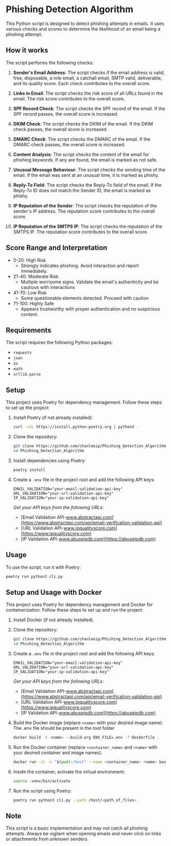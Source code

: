 # Phishing Detection Algorithm

This Python script is designed to detect phishing attempts in emails. It uses various checks and scores to determine the likelihood of an email being a phishing attempt.

## How it works

The script performs the following checks:

1. **Sender's Email Address**: The script checks if the email address is valid, free, disposable, a role email, a catchall email, SMTP valid, deliverable, and its quality score. Each check contributes to the overall score.

2. **Links in Email**: The script checks the risk score of all URLs found in the email. The risk score contributes to the overall score.

3. **SPF Record Check**: The script checks the SPF record of the email. If the SPF record passes, the overall score is increased.

4. **DKIM Check**: The script checks the DKIM of the email. If the DKIM check passes, the overall score is increased.

5. **DMARC Check**: The script checks the DMARC of the email. If the DMARC check passes, the overall score is increased.

6. **Content Analysis**: The script checks the content of the email for phishing keywords. If any are found, the email is marked as not safe.

7. **Unusual Message Behaviour**: The script checks the sending time of the email. If the email was sent at an unusual time, it is marked as phishy.

8. **Reply-To Field**: The script checks the Reply-To field of the email. If the Reply-To ID does not match the Sender ID, the email is marked as phishy.

9. **IP Reputation of the Sender**: The script checks the reputation of the sender's IP address. The reputation score contributes to the overall score.

10. **IP Reputation of the SMTPS IP**: The script checks the reputation of the SMTPS IP. The reputation score contributes to the overall score.

## Score Range and Interpretation

- 0-20: High Risk
    - Strongly indicates phishing. Avoid interaction and report immediately.
- 21-40: Moderate Risk
    - Multiple worrisome signs. Validate the email's authenticity and be cautious with interactions
- 41-70: Low Risk
    - Some questionable elements detected. Proceed with caution
- 71-100: Highly Safe
    - Appears trustworthy with proper authentication and no suspicious content.

## Requirements

The script requires the following Python packages:

- `requests`
- `json`
- `os`
- `math`
- `urllib.parse`

## Setup 

This project uses Poetry for dependency management. Follow these steps to set up the project:

1. Install Poetry (if not already installed):
    ```bash
    curl -sSL https://install.python-poetry.org | python3 -
    ```

2. Clone the repository:
    ```bash
    git clone https://github.com/chanleeip/Phishing_Detection_Algorithm.git
    cd Phishing_Detection_Algorithm
    ```

3. Install dependencies using Poetry:
    ```bash
    poetry install
    ```

4. Create a `.env` file in the project root and add the following API keys:
    ```env
    EMAIL_VALIDATION="your-email-validation-api-key"
    URL_VALIDATION="your-url-validation-api-key"
    IP_VALIDATION="your-ip-validation-api-key"
    ```

    *Get your API keys from the following URLs:*
    - [Email Validation API-www.abstractapi.com](https://www.abstractapi.com/api/email-verification-validation-api)
    - [URL Validation API-www.ipqualityscore.com](https://www.ipqualityscore.com)
    - [IP Validation API-www.abuseipdb.com](https://abuseipdb.com)

## Usage

To use the script, run it with Poetry:
```bash
poetry run python3 cli.py
```

## Setup and Usage with Docker

This project uses Poetry for dependency management and Docker for containerization. Follow these steps to set up and run the project:

1. Install Docker (if not already installed).

2. Clone the repository:
    ```bash
    git clone https://github.com/chanleeip/Phishing_Detection_Algorithm.git
    cd Phishing_Detection_Algorithm
    ```
3. Create a `.env` file in the project root and add the following API keys:
    ```env
    EMAIL_VALIDATION="your-email-validation-api-key"
    URL_VALIDATION="your-url-validation-api-key"
    IP_VALIDATION="your-ip-validation-api-key"
    ```

    *Get your API keys from the following URLs:*
    - [Email Validation API-www.abstractapi.com](https://www.abstractapi.com/api/email-verification-validation-api)
    - [URL Validation API-www.ipqualityscore.com](https://www.ipqualityscore.com)
    - [IP Validation API-www.abuseipdb.com](https://abuseipdb.com)


4. Build the Docker image (replace `<name>` with your desired image name):
    The .env file should be present in the root folder
    ```bash
    docker build -t <name> --build-arg ENV_FILE=.env -f Dockerfile .
    ```

5. Run the Docker container (replace `<container_name>` and `<name>` with your desired container and image names):
    ```bash
    docker run -it -v "$(pwd):/host" --name <container_name> <name> bash
    ```

6. Inside the container, activate the virtual environment:
    ```bash
    source .venv/bin/activate
    ```

7. Run the script using Poetry:
    ```bash
    poetry run python3 cli.py --path /host/<path_of_files>
    ```

## Note

This script is a basic implementation and may not catch all phishing attempts. Always be vigilant when opening emails and never click on links or attachments from unknown senders.


